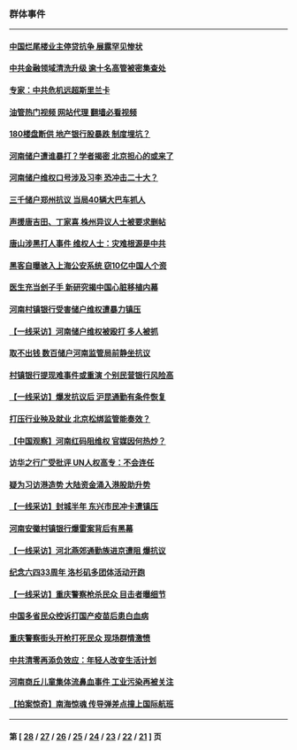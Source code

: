 ### 群体事件
---
#### [中国烂尾楼业主停贷抗争 展露罕见惨状](../../pages/ncid279/n13787794.md?07262045) 
#### [中共金融领域清洗升级 逾十名高管被密集查处](../../pages/ncid279/n13782694.md?07262045) 
#### [专家：中共危机远超斯里兰卡](../../pages/ncid279/n13782248.md?07262045) 
#### [油管热门视频 网站代理 翻墙必看视频](http://209.222.30.114:81/youtube.html?07262045)
#### [180楼盘断供 地产银行股暴跌 制度埋坑？](../../pages/ncid279/n13780778.md?07262045) 
#### [河南储户遭谁暴打？学者揭密 北京担心的或来了](../../pages/ncid279/n13779407.md?07262045) 
#### [河南储户维权口号涉及习李 恐冲击二十大？](../../pages/ncid279/n13778148.md?07262045) 
#### [三千储户郑州抗议 当局40辆大巴车抓人](../../pages/ncid279/n13777593.md?07262045) 
#### [声援唐吉田、丁家喜 株州异议人士被要求删帖](../../pages/ncid279/n13775534.md?07262045) 
#### [唐山涉黑打人事件 维权人士：灾难根源是中共](../../pages/ncid279/n13773534.md?07262045) 
#### [黑客自曝骇入上海公安系统 窃10亿中国人个资](../../pages/ncid279/n13773395.md?07262045) 
#### [医生充当刽子手 新研究揭中国心脏移植内幕](../../pages/ncid279/n13772291.md?07262045) 
#### [河南村镇银行受害储户维权遭暴力镇压](../../pages/ncid279/n13770841.md?07262045) 
#### [【一线采访】河南储户维权被殴打 多人被抓](../../pages/ncid279/n13768629.md?07262045) 
#### [取不出钱 数百储户河南监管局前静坐抗议](../../pages/ncid279/n13767198.md?07262045) 
#### [村镇银行提现难事件或重演 个别民营银行风险高](../../pages/ncid279/n13764495.md?07262045) 
#### [【一线采访】爆发抗议后 沪昆通勤有条件恢复](../../pages/ncid279/n13763504.md?07262045) 
#### [打压行业殃及就业 北京松绑监管能奏效？](../../pages/ncid279/n13761130.md?07262045) 
#### [【中国观察】河南红码阻维权 官媒因何热炒？](../../pages/ncid279/n13760146.md?07262045) 
#### [访华之行广受批评 UN人权高专：不会连任](../../pages/ncid279/n13758655.md?07262045) 
#### [疑为习访港造势 大陆资金涌入港股助升势](../../pages/ncid279/n13756127.md?07262045) 
#### [【一线采访】封城半年 东兴市民冲卡遭镇压](../../pages/ncid279/n13754277.md?07262045) 
#### [河南安徽村镇银行爆雷案背后有黑幕](../../pages/ncid279/n13754230.md?07262045) 
#### [【一线采访】河北燕郊通勤族进京遭阻 爆抗议](../../pages/ncid279/n13749999.md?07262045) 
#### [纪念六四33周年 洛杉矶多团体活动开跑](../../pages/ncid279/n13749760.md?07262045) 
#### [【一线采访】重庆警察枪杀民众 目击者曝细节](../../pages/ncid279/n13749360.md?07262045) 
#### [中国多省民众控诉打国产疫苗后患白血病](../../pages/ncid279/n13748740.md?07262045) 
#### [重庆警察街头开枪打死民众 现场群情激愤](../../pages/ncid279/n13749070.md?07262045) 
#### [中共清零再添负效应：年轻人改变生活计划](../../pages/ncid279/n13748102.md?07262045) 
#### [河南商丘儿童集体流鼻血事件 工业污染再被关注](../../pages/ncid279/n13747065.md?07262045) 
#### [【拍案惊奇】南海惊魂 传导弹差点撞上国际航班](../../pages/ncid279/n13746784.md?07262045) 

---
#### 第 [ [28](./28.md?07262045) / [27](./27.md?07262045) / [26](./26.md?07262045) / [25](./25.md?07262045) / [24](./24.md?07262045) / [23](./23.md?07262045) / [22](./22.md?07262045) / [21](./21.md?07262045) ] 页
